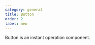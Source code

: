 ```yaml
---
category: general
title: Button
order: 2
label: new
---
```


Button is an instant operation component.
